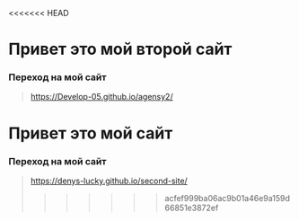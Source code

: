 <<<<<<< HEAD
# Привет это мой второй сайт
### Переход на мой сайт 
>  https://Develop-05.github.io/agensy2/
# Привет это мой  сайт
### Переход на мой сайт 
>  https://denys-lucky.github.io/second-site/
>>>>>>> acfef999ba06ac9b01a46e9a159d66851e3872ef

